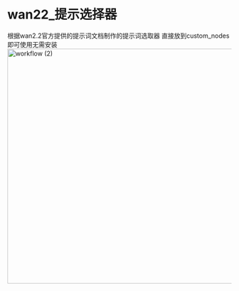 # wan22_提示选择器
根据wan2.2官方提供的提示词文档制作的提示词选取器
直接放到custom_nodes即可使用无需安装
<img width="815" height="528" alt="workflow (2)" src="https://github.com/user-attachments/assets/c020b4ed-76b0-4896-9d8c-317bbe6a2c77" />
